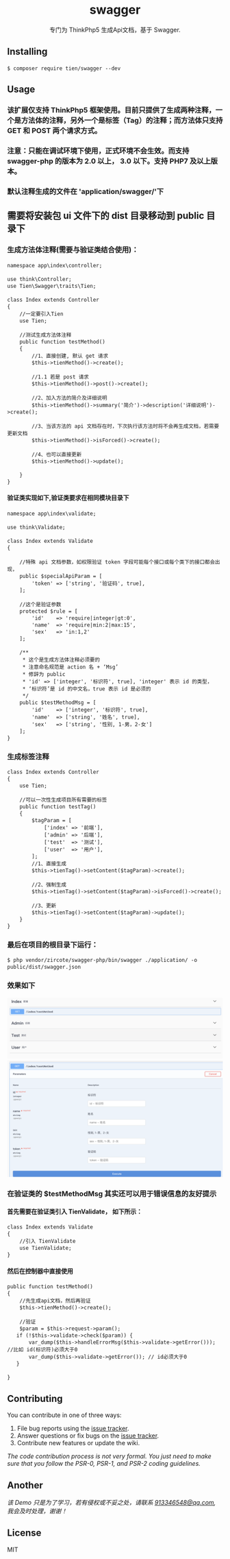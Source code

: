 <h1 align="center"> swagger </h1>

<p align="center"> 专门为 ThinkPhp5 生成Api文档，基于 Swagger.</p>


## Installing

```shell
$ composer require tien/swagger --dev
```

## Usage

### 该扩展仅支持 ThinkPhp5 框架使用。目前只提供了生成两种注释，一个是方法体的注释，另外一个是标签（Tag）的注释；而方法体只支持 GET 和 POST 两个请求方式。 
### 注意：只能在调试环境下使用，正式环境不会生效。而支持 swagger-php 的版本为 2.0 以上， 3.0 以下。支持 PHP7 及以上版本。
### 默认注释生成的文件在 'application/swagger/'下
## 需要将安装包 ui 文件下的 dist 目录移动到 public 目录下

### 生成方法体注释(需要与验证类结合使用)：
	
	namespace app\index\controller;
	
	use think\Controller;
	use Tien\Swagger\traits\Tien;
	
	class Index extends Controller
	{
		//一定要引入Tien
		use Tien;
		
		//测试生成方法体注释
		public function testMethod()
		{
			//1、直接创建, 默认 get 请求
			$this->tienMethod()->create();
			
			//1.1 若是 post 请求
			$this->tienMethod()->post()->create();
			
			//2、加入方法的简介及详细说明
			$this->tienMethod()->summary('简介')->description('详细说明')->create();
			
			//3、当该方法的 api 文档存在时，下次执行该方法时将不会再生成文档，若需要更新文档
			$this->tienMethod()->isForced()->create();
			
			//4、也可以直接更新
			$this->tienMethod()->update();
			
		}
	}
#### 验证类实现如下,验证类要求在相同模块目录下
	namespace app\index\validate;
	
	use think\Validate;
	
	class Index extends Validate
	{
	
		//特殊 api 文档参数，如权限验证 token 字段可能每个接口或每个类下的接口都会出现，
		public $specialApiParam = [
			'token' => ['string', '验证码', true],
		];
	
		//这个是验证参数
		protected $rule = [
			'id'    => 'require|integer|gt:0',
        	'name'  => 'require|min:2|max:15',
        	'sex'   => 'in:1,2'
		];
		
		/**
		 * 这个是生成方法体注释必须要的
		 * 注意命名规范是 action 名 + ‘Msg’
		 * 修辞为 public
		 * 'id' => ['integer', '标识符', true], 'integer' 表示 id 的类型，
		 * ‘标识符’是 id 的中文名，true 表示 id 是必须的
		 */
		public $testMethodMsg = [
			'id'    => ['integer', '标识符', true],
        	'name'  => ['string', '姓名', true],
        	'sex'   => ['string', '性别, 1-男，2-女']
		];
	}
	
### 生成标签注释
	class Index extends Controller
	{
		use Tien;
		
		//可以一次性生成项目所有需要的标签
		public function testTag()
		{
			$tagParam = [
				['index' => '前端'],
            	['admin' => '后端'],
            	['test'  => '测试'],
            	['user'  => '用户'],
			];
			//1、直接生成
			$this->tienTag()->setContent($tagParam)->create();
			
			//2、强制生成
			$this->tienTag()->setContent($tagParam)->isForced()->create();
			
			//3、更新
			$this->tienTag()->setContent($tagParam)->update();
		}
	}

### 最后在项目的根目录下运行：
```shell
$ php vendor/zircote/swagger-php/bin/swagger ./application/ -o public/dist/swagger.json
```
	
### 效果如下
![avatar](./ui/image/tmp_1.png)
![avatar](./ui/image/tmp_2.png)


### 在验证类的 $testMethodMsg 其实还可以用于错误信息的友好提示
#### 首先需要在验证类引入 TienValidate， 如下所示：
	class Index extends Validate
	{
		//引入 TienValidate
		use TienValidate;
	}
#### 然后在控制器中直接使用
	public function testMethod()
	{
		//先生成api文档，然后再验证
		$this->tienMethod()->create();
		
		//验证
		$param = $this->request->param();
       if (!$this->validate->check($param)) {
           var_dump($this->handleErrorMsg($this->validate->getError())); //比如 id(标识符)必须大于0
           var_dump($this->validate->getError()); // id必须大于0
       }
		
	}
## Contributing

You can contribute in one of three ways:

1. File bug reports using the [issue tracker](https://github.com/tien/swagger/issues).
2. Answer questions or fix bugs on the [issue tracker](https://github.com/tien/swagger/issues).
3. Contribute new features or update the wiki.

_The code contribution process is not very formal. You just need to make sure that you follow the PSR-0, PSR-1, and PSR-2 coding guidelines._

## Another
_该 Demo 只是为了学习，若有侵权或不妥之处，请联系 913346548@qq.com, 我会及时处理，谢谢！_

## License

MIT